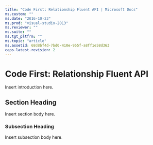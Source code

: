 ```yaml
---
title: "Code First: Relationship Fluent API | Microsoft Docs"
ms.custom: ""
ms.date: "2016-10-23"
ms.prod: "visual-studio-2013"
ms.reviewer: ""
ms.suite: ""
ms.tgt_pltfrm: ""
ms.topic: "article"
ms.assetid: 68d8bf4d-7bd0-410e-955f-a8ff1e58d363
caps.latest.revision: 2
---
```

# Code First: Relationship Fluent API
Insert introduction here.  
  
## Section Heading  
 Insert section body here.  
  
### Subsection Heading  
 Insert subsection body here.